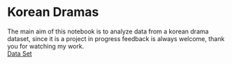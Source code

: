 # Korean Dramas
The main aim of this notebook is to analyze data from a korean drama dataset, since it is a project in progress feedback is always welcome, thank you for watching my work. <br>
[Data Set](https://www.kaggle.com/datasets/chanoncharuchinda/korean-drama-2015-23-actor-and-reviewmydramalist) <br>
